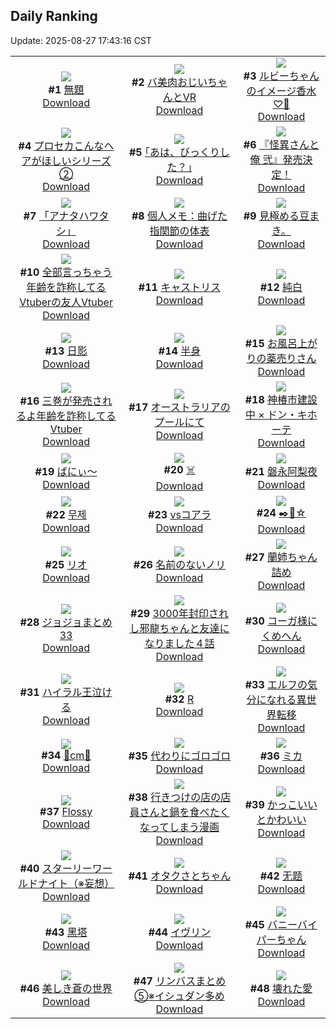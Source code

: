## Daily Ranking
Update: 2025-08-27 17:43:16 CST

|      |      |      |
| :----: | :----: | :----: |
| ![](https://i.pixiv.re/c/240x480/img-master/img/2025/08/25/18/19/27/134316046_p0_master1200.jpg)<br>**#1** [無題](https://www.pixiv.net/artworks/134316046)<br>[Download](https://i.pixiv.re/img-original/img/2025/08/25/18/19/27/134316046_p0.jpg) | ![](https://i.pixiv.re/c/240x480/img-master/img/2025/08/25/00/21/33/134294147_p0_master1200.jpg)<br>**#2** [バ美肉おじいちゃんとVR](https://www.pixiv.net/artworks/134294147)<br>[Download](https://i.pixiv.re/img-original/img/2025/08/25/00/21/33/134294147_p0.jpg) | ![](https://i.pixiv.re/c/240x480/img-master/img/2025/08/25/21/59/34/134324704_p0_master1200.jpg)<br>**#3** [ルビーちゃんのイメージ香水♡🍒](https://www.pixiv.net/artworks/134324704)<br>[Download](https://i.pixiv.re/img-original/img/2025/08/25/21/59/34/134324704_p0.jpg) |
| ![](https://i.pixiv.re/c/240x480/img-master/img/2025/08/25/00/01/11/134292987_p0_master1200.jpg)<br>**#4** [プロセカこんなヘアがほしいシリーズ②](https://www.pixiv.net/artworks/134292987)<br>[Download](https://i.pixiv.re/img-original/img/2025/08/25/00/01/11/134292987_p0.jpg) | ![](https://i.pixiv.re/c/240x480/img-master/img/2025/08/25/17/11/58/134313943_p0_master1200.jpg)<br>**#5** [｢あは、びっくりした？｣](https://www.pixiv.net/artworks/134313943)<br>[Download](https://i.pixiv.re/img-original/img/2025/08/25/17/11/58/134313943_p0.jpg) | ![](https://i.pixiv.re/c/240x480/img-master/img/2025/08/25/21/43/39/134323943_p0_master1200.jpg)<br>**#6** [『怪異さんと俺 弐』発売決定！](https://www.pixiv.net/artworks/134323943)<br>[Download](https://i.pixiv.re/img-original/img/2025/08/25/21/43/39/134323943_p0.jpg) |
| ![](https://i.pixiv.re/c/240x480/img-master/img/2025/08/26/00/00/11/134330335_p0_master1200.jpg)<br>**#7** [「アナタハワタシ」](https://www.pixiv.net/artworks/134330335)<br>[Download](https://i.pixiv.re/img-original/img/2025/08/26/00/00/11/134330335_p0.jpg) | ![](https://i.pixiv.re/c/240x480/img-master/img/2025/08/26/06/00/09/134338495_p0_master1200.jpg)<br>**#8** [個人メモ：曲げた指関節の体表](https://www.pixiv.net/artworks/134338495)<br>[Download](https://i.pixiv.re/img-original/img/2025/08/26/06/00/09/134338495_p0.jpg) | ![](https://i.pixiv.re/c/240x480/img-master/img/2025/08/25/03/15/30/134298905_p0_master1200.jpg)<br>**#9** [見極める豆まき。](https://www.pixiv.net/artworks/134298905)<br>[Download](https://i.pixiv.re/img-original/img/2025/08/25/03/15/30/134298905_p0.jpg) |
| ![](https://i.pixiv.re/c/240x480/img-master/img/2025/08/25/21/19/22/134322857_p0_master1200.jpg)<br>**#10** [全部言っちゃう年齢を詐称してるVtuberの友人Vtuber](https://www.pixiv.net/artworks/134322857)<br>[Download](https://i.pixiv.re/img-original/img/2025/08/25/21/19/22/134322857_p0.png) | ![](https://i.pixiv.re/c/240x480/img-master/img/2025/08/25/00/06/37/134293393_p0_master1200.jpg)<br>**#11** [キャストリス](https://www.pixiv.net/artworks/134293393)<br>[Download](https://i.pixiv.re/img-original/img/2025/08/25/00/06/37/134293393_p0.jpg) | ![](https://i.pixiv.re/c/240x480/img-master/img/2025/08/25/00/00/14/134292725_p0_master1200.jpg)<br>**#12** [純白](https://www.pixiv.net/artworks/134292725)<br>[Download](https://i.pixiv.re/img-original/img/2025/08/25/00/00/14/134292725_p0.png) |
| ![](https://i.pixiv.re/c/240x480/img-master/img/2025/08/25/00/17/53/134293976_p0_master1200.jpg)<br>**#13** [日影](https://www.pixiv.net/artworks/134293976)<br>[Download](https://i.pixiv.re/img-original/img/2025/08/25/00/17/53/134293976_p0.png) | ![](https://i.pixiv.re/c/240x480/img-master/img/2025/08/25/18/31/42/134316460_p0_master1200.jpg)<br>**#14** [半身](https://www.pixiv.net/artworks/134316460)<br>[Download](https://i.pixiv.re/img-original/img/2025/08/25/18/31/42/134316460_p0.png) | ![](https://i.pixiv.re/c/240x480/img-master/img/2025/08/25/00/00/44/134292899_p0_master1200.jpg)<br>**#15** [お風呂上がりの薬売りさん](https://www.pixiv.net/artworks/134292899)<br>[Download](https://i.pixiv.re/img-original/img/2025/08/25/00/00/44/134292899_p0.jpg) |
| ![](https://i.pixiv.re/c/240x480/img-master/img/2025/08/26/21/09/06/134359152_p0_master1200.jpg)<br>**#16** [三巻が発売されるよ年齢を詐称してるVtuber](https://www.pixiv.net/artworks/134359152)<br>[Download](https://i.pixiv.re/img-original/img/2025/08/26/21/09/06/134359152_p0.png) | ![](https://i.pixiv.re/c/240x480/img-master/img/2025/08/25/10/46/12/134305954_p0_master1200.jpg)<br>**#17** [オーストラリアのプールにて](https://www.pixiv.net/artworks/134305954)<br>[Download](https://i.pixiv.re/img-original/img/2025/08/25/10/46/12/134305954_p0.jpg) | ![](https://i.pixiv.re/c/240x480/img-master/img/2025/08/26/00/00/11/134330334_p0_master1200.jpg)<br>**#18** [神椿市建設中 × ドン・キホーテ](https://www.pixiv.net/artworks/134330334)<br>[Download](https://i.pixiv.re/img-original/img/2025/08/26/00/00/11/134330334_p0.jpg) |
| ![](https://i.pixiv.re/c/240x480/img-master/img/2025/08/25/03/15/17/134298947_p0_master1200.jpg)<br>**#19** [ばにぃ～](https://www.pixiv.net/artworks/134298947)<br>[Download](https://i.pixiv.re/img-original/img/2025/08/25/03/15/17/134298947_p0.jpg) | ![](https://i.pixiv.re/c/240x480/img-master/img/2025/08/25/01/09/42/134295951_p0_master1200.jpg)<br>**#20** [☠️](https://www.pixiv.net/artworks/134295951)<br>[Download](https://i.pixiv.re/img-original/img/2025/08/25/01/09/42/134295951_p0.jpg) | ![](https://i.pixiv.re/c/240x480/img-master/img/2025/08/25/18/11/10/134315846_p0_master1200.jpg)<br>**#21** [磐永阿梨夜](https://www.pixiv.net/artworks/134315846)<br>[Download](https://i.pixiv.re/img-original/img/2025/08/25/18/11/10/134315846_p0.jpg) |
| ![](https://i.pixiv.re/c/240x480/img-master/img/2025/08/25/01/05/02/134295809_p0_master1200.jpg)<br>**#22** [무제](https://www.pixiv.net/artworks/134295809)<br>[Download](https://i.pixiv.re/img-original/img/2025/08/25/01/05/02/134295809_p0.png) | ![](https://i.pixiv.re/c/240x480/img-master/img/2025/08/26/00/00/48/134330522_p0_master1200.jpg)<br>**#23** [vsコアラ](https://www.pixiv.net/artworks/134330522)<br>[Download](https://i.pixiv.re/img-original/img/2025/08/26/00/00/48/134330522_p0.jpg) | ![](https://i.pixiv.re/c/240x480/img-master/img/2025/08/25/23/17/01/134328463_p0_master1200.jpg)<br>**#24** [✒️🍬☆](https://www.pixiv.net/artworks/134328463)<br>[Download](https://i.pixiv.re/img-original/img/2025/08/25/23/17/01/134328463_p0.png) |
| ![](https://i.pixiv.re/c/240x480/img-master/img/2025/08/25/00/46/28/134295143_p0_master1200.jpg)<br>**#25** [リオ](https://www.pixiv.net/artworks/134295143)<br>[Download](https://i.pixiv.re/img-original/img/2025/08/25/00/46/28/134295143_p0.png) | ![](https://i.pixiv.re/c/240x480/img-master/img/2025/08/25/22/31/58/134326386_p0_master1200.jpg)<br>**#26** [名前のないノリ](https://www.pixiv.net/artworks/134326386)<br>[Download](https://i.pixiv.re/img-original/img/2025/08/25/22/31/58/134326386_p0.jpg) | ![](https://i.pixiv.re/c/240x480/img-master/img/2025/08/25/18/55/30/134317145_p0_master1200.jpg)<br>**#27** [蘭姉ちゃん詰め](https://www.pixiv.net/artworks/134317145)<br>[Download](https://i.pixiv.re/img-original/img/2025/08/25/18/55/30/134317145_p0.jpg) |
| ![](https://i.pixiv.re/c/240x480/img-master/img/2025/08/25/19/14/05/134317888_p0_master1200.jpg)<br>**#28** [ジョジョまとめ33](https://www.pixiv.net/artworks/134317888)<br>[Download](https://i.pixiv.re/img-original/img/2025/08/25/19/14/05/134317888_p0.jpg) | ![](https://i.pixiv.re/c/240x480/img-master/img/2025/08/26/00/47/32/134332702_p0_master1200.jpg)<br>**#29** [3000年封印されし邪龍ちゃんと友達になりました４話](https://www.pixiv.net/artworks/134332702)<br>[Download](https://i.pixiv.re/img-original/img/2025/08/26/00/47/32/134332702_p0.jpg) | ![](https://i.pixiv.re/c/240x480/img-master/img/2025/08/25/00/00/37/134292874_p0_master1200.jpg)<br>**#30** [コーガ様にくめへん](https://www.pixiv.net/artworks/134292874)<br>[Download](https://i.pixiv.re/img-original/img/2025/08/25/00/00/37/134292874_p0.jpg) |
| ![](https://i.pixiv.re/c/240x480/img-master/img/2025/08/26/04/00/04/134337013_p0_master1200.jpg)<br>**#31** [ハイラル王泣ける](https://www.pixiv.net/artworks/134337013)<br>[Download](https://i.pixiv.re/img-original/img/2025/08/26/04/00/04/134337013_p0.jpg) | ![](https://i.pixiv.re/c/240x480/img-master/img/2025/08/25/21/08/15/134322426_p0_master1200.jpg)<br>**#32** [R](https://www.pixiv.net/artworks/134322426)<br>[Download](https://i.pixiv.re/img-original/img/2025/08/25/21/08/15/134322426_p0.jpg) | ![](https://i.pixiv.re/c/240x480/img-master/img/2025/08/26/16/50/30/134350175_p0_master1200.jpg)<br>**#33** [エルフの気分になれる異世界転移](https://www.pixiv.net/artworks/134350175)<br>[Download](https://i.pixiv.re/img-original/img/2025/08/26/16/50/30/134350175_p0.jpg) |
| ![](https://i.pixiv.re/c/240x480/img-master/img/2025/08/25/20/21/23/134320335_p0_master1200.jpg)<br>**#34** [🩷cm💜](https://www.pixiv.net/artworks/134320335)<br>[Download](https://i.pixiv.re/img-original/img/2025/08/25/20/21/23/134320335_p0.png) | ![](https://i.pixiv.re/c/240x480/img-master/img/2025/08/25/22/23/21/134325930_p0_master1200.jpg)<br>**#35** [代わりにゴロゴロ](https://www.pixiv.net/artworks/134325930)<br>[Download](https://i.pixiv.re/img-original/img/2025/08/25/22/23/21/134325930_p0.jpg) | ![](https://i.pixiv.re/c/240x480/img-master/img/2025/08/26/00/41/27/134332480_p0_master1200.jpg)<br>**#36** [ミカ](https://www.pixiv.net/artworks/134332480)<br>[Download](https://i.pixiv.re/img-original/img/2025/08/26/00/41/27/134332480_p0.jpg) |
| ![](https://i.pixiv.re/c/240x480/img-master/img/2025/08/26/00/00/18/134330386_p0_master1200.jpg)<br>**#37** [Flossy](https://www.pixiv.net/artworks/134330386)<br>[Download](https://i.pixiv.re/img-original/img/2025/08/26/00/00/18/134330386_p0.jpg) | ![](https://i.pixiv.re/c/240x480/img-master/img/2025/08/25/00/55/46/134295467_p0_master1200.jpg)<br>**#38** [行きつけの店の店員さんと鍋を食べたくなってしまう漫画](https://www.pixiv.net/artworks/134295467)<br>[Download](https://i.pixiv.re/img-original/img/2025/08/25/00/55/46/134295467_p0.jpg) | ![](https://i.pixiv.re/c/240x480/img-master/img/2025/08/26/00/01/11/134330596_p0_master1200.jpg)<br>**#39** [かっこいいとかわいい](https://www.pixiv.net/artworks/134330596)<br>[Download](https://i.pixiv.re/img-original/img/2025/08/26/00/01/11/134330596_p0.jpg) |
| ![](https://i.pixiv.re/c/240x480/img-master/img/2025/08/25/20/48/18/134321402_p0_master1200.jpg)<br>**#40** [スターリーワールドナイト（※妄想）](https://www.pixiv.net/artworks/134321402)<br>[Download](https://i.pixiv.re/img-original/img/2025/08/25/20/48/18/134321402_p0.jpg) | ![](https://i.pixiv.re/c/240x480/img-master/img/2025/08/25/22/42/09/134308706_p0_master1200.jpg)<br>**#41** [オタクさとちゃん](https://www.pixiv.net/artworks/134308706)<br>[Download](https://i.pixiv.re/img-original/img/2025/08/25/22/42/09/134308706_p0.png) | ![](https://i.pixiv.re/c/240x480/img-master/img/2025/08/25/13/18/04/134309111_p0_master1200.jpg)<br>**#42** [无题](https://www.pixiv.net/artworks/134309111)<br>[Download](https://i.pixiv.re/img-original/img/2025/08/25/13/18/04/134309111_p0.jpg) |
| ![](https://i.pixiv.re/c/240x480/img-master/img/2025/08/25/09/00/04/134304155_p0_master1200.jpg)<br>**#43** [黑塔](https://www.pixiv.net/artworks/134304155)<br>[Download](https://i.pixiv.re/img-original/img/2025/08/25/09/00/04/134304155_p0.png) | ![](https://i.pixiv.re/c/240x480/img-master/img/2025/08/26/12/59/33/134345646_p0_master1200.jpg)<br>**#44** [イヴリン](https://www.pixiv.net/artworks/134345646)<br>[Download](https://i.pixiv.re/img-original/img/2025/08/26/12/59/33/134345646_p0.png) | ![](https://i.pixiv.re/c/240x480/img-master/img/2025/08/25/00/07/23/134293435_p0_master1200.jpg)<br>**#45** [バニーバイパーちゃん](https://www.pixiv.net/artworks/134293435)<br>[Download](https://i.pixiv.re/img-original/img/2025/08/25/00/07/23/134293435_p0.jpg) |
| ![](https://i.pixiv.re/c/240x480/img-master/img/2025/08/26/20/00/47/134356310_p0_master1200.jpg)<br>**#46** [美しき蒼の世界](https://www.pixiv.net/artworks/134356310)<br>[Download](https://i.pixiv.re/img-original/img/2025/08/26/20/00/47/134356310_p0.jpg) | ![](https://i.pixiv.re/c/240x480/img-master/img/2025/08/25/17/32/24/134314462_p0_master1200.jpg)<br>**#47** [リンバスまとめ⑤※イシュダン多め](https://www.pixiv.net/artworks/134314462)<br>[Download](https://i.pixiv.re/img-original/img/2025/08/25/17/32/24/134314462_p0.jpg) | ![](https://i.pixiv.re/c/240x480/img-master/img/2025/08/26/00/00/10/134330331_p0_master1200.jpg)<br>**#48** [壊れた愛](https://www.pixiv.net/artworks/134330331)<br>[Download](https://i.pixiv.re/img-original/img/2025/08/26/00/00/10/134330331_p0.jpg) |
